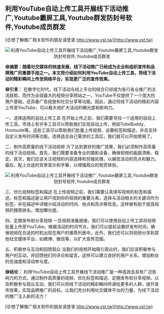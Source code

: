## **利用YouTube自动上传工具开展线下活动推广,Youtube霸屏工具,Youtube群发防封号软件,Youtube成员群发**

[😍想了解推广相关软件的朋友请登录 http://www.vst.tw](http://www.vst.tw)

 <center><img src="https://vst.tw/MP4/tuiguang/png/5.png" alt="利用YouTube自动上传工具开展线下活动推广,Youtube霸屏工具,Youtube群发防封号软件,Youtube成员群发"></center>

**😄摘要：随着社交媒体的快速发展，线下活动推广已经成为企业和组织宣传和品牌推广的重要手段之一。本文将介绍如何利用YouTube自动上传工具，将线下活动的精彩瞬间上传至网络平台，实现更广泛的宣传效果。**

**😄引言：**
在数字化时代，线下活动与线上平台的结合已经成为各行各业推广的主流趋势。而作为全球最大的视频分享网站之一，YouTube不仅提供了一个庞大的用户基础，还具备广告投放和社交分享等功能。因此，通过将线下活动的精彩内容上传至YouTube，可以极大地扩大活动的曝光度和影响力。

一、选择适用的自动上传工具
在开始上传之前，我们需要寻找一个适用的自动上传工具。市场上有许多工具可以帮助我们实现自动上传，例如TubeBuddy、Hootsuite等。这些工具可以帮助我们批量上传视频、设置标签和描述，并且支持自定义发布时间等功能。选择适合自己需求的工具后，我们就可以开始使用了。

二、制作高质量的线下活动视频
为了达到更好的推广效果，我们必须制作高质量的线下活动视频。首先，我们需要准备专业的摄影设备，确保视频的画面清晰、稳定。其次，我们应该关注视频的内容选择和剪辑处理，以展现活动的亮点和魅力。最后，配上合适的背景音乐和字幕，以增强观众的观赏体验。

 <center><img src="https://vst.tw/MP4/tuiguang/png/4.png" alt="利用YouTube自动上传工具开展线下活动推广,Youtube霸屏工具,Youtube群发防封号软件,Youtube成员群发"></center>

三、优化视频标签和描述
在上传视频之前，我们需要认真填写视频的标签和描述。标签和描述是让用户找到你的视频的重要元素。选择与活动相关的关键词作为标签，并在描述中详细介绍活动的时间、地点和亮点等信息。这样做有助于提高视频的搜索排名，增加曝光度。

四、定期发布和分享视频
一旦视频准备就绪，我们可以使用自动上传工具将视频批量上传至YouTube。根据活动的时间节点，我们可以提前设置好发布时间，确保视频在合适的时机出现在用户的推荐列表中。此外，我们还可以将视频分享到其他社交媒体平台，如微博、微信等，以扩大宣传范围。

五、积极参与互动和回馈观众
当我们的视频开始吸引观众时，我们应该积极参与用户的互动，并回馈他们的评论和留言。这样可以建立良好的用户关系，增加粉丝的忠诚度和活动参与度。

**😄结论：**
利用YouTube自动上传工具开展线下活动推广是一种高效且具有广泛影响力的方式。通过制作高质量的视频、优化标签和描述、定期发布和分享视频，以及积极参与观众互动，我们可以将线下活动的精彩瞬间传递给更多的人群，提升宣传效果，实现品牌推广的目标。让我们充分利用社交媒体平台的力量，为线下活动的推广注入新的活力！

[😍想了解推广相关软件的朋友请登录 http://www.vst.tw](http://www.vst.tw)



